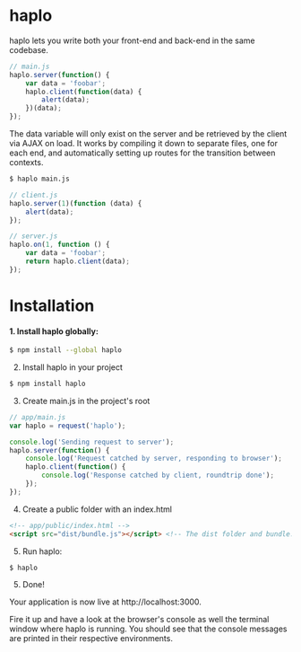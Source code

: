 haplo
====
haplo lets you write both your front-end and back-end in the same codebase.

```javascript
// main.js
haplo.server(function() {
    var data = 'foobar';
    haplo.client(function(data) {
        alert(data);
    })(data);
});
```

The data variable will only exist on the server and be retrieved by the client via AJAX on load. It works by compiling it down to separate files, one for each end, and automatically setting up routes for the transition between contexts.

```sh
$ haplo main.js
```

```javascript
// client.js
haplo.server(1)(function (data) {
    alert(data);
});
```

```javascript
// server.js
haplo.on(1, function () {
    var data = 'foobar';
    return haplo.client(data);
});
```

# Installation
#### 1. Install haplo globally:

```sh
$ npm install --global haplo
```

2. Install haplo in your project

```sh
$ npm install haplo
```

3. Create main.js in the project's root

```javascript
// app/main.js
var haplo = request('haplo');

console.log('Sending request to server');
haplo.server(function() {
    console.log('Request catched by server, responding to browser');
    haplo.client(function() {
        console.log('Response catched by client, roundtrip done');
    });
});
```

4. Create a public folder with an index.html

```html
<!-- app/public/index.html -->
<script src="dist/bundle.js"></script> <!-- The dist folder and bundle.js will be generated by the haplo command -->
```

5. Run haplo:

```sh
$ haplo
```

5. Done!

Your application is now live at http://localhost:3000.

Fire it up and have a look at the browser's console as well the terminal window where haplo is running. You should see that the console messages are printed in their respective environments.
